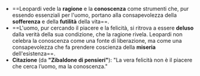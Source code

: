 - ==Leopardi vede la **ragione** e la **conoscenza** come strumenti che, pur essendo essenziali per l'uomo, portano alla consapevolezza della **sofferenza** e della **futilità** della vita==.
- ==L'uomo, pur cercando il piacere e la felicità, si ritrova a essere **deluso** dalla verità della sua condizione, che la ragione rivela. Leopardi non celebra la conoscenza come una fonte di liberazione, ma come una consapevolezza che fa prendere coscienza della **miseria** dell'esistenza==.
- **Citazione** (da **"Zibaldone di pensieri"**): "La vera felicità non è il piacere che cerca l’uomo, ma la conoscenza."
